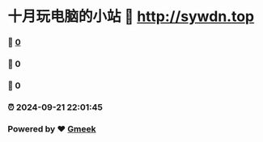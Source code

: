 # 十月玩电脑的小站 :link: http://sywdn.top 
### :page_facing_up: [0](http://sywdn.top/tag.html) 
### :speech_balloon: 0 
### :hibiscus: 0 
### :alarm_clock: 2024-09-21 22:01:45 
### Powered by :heart: [Gmeek](https://github.com/Meekdai/Gmeek)
